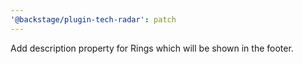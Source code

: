 ```yaml
---
'@backstage/plugin-tech-radar': patch
---
```


Add description property for Rings which will be shown in the footer.
